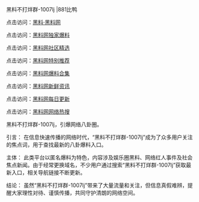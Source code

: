 黑料不打烊群-1007lj |881比鸭

点击访问：<a href="https://heiliaolvzlu3.pages.dev">黑料·黑料网</a>

点击访问：<a href="https://heiliaoyvnrda.pages.dev">黑料网独家爆料</a>

点击访问：<a href="https://heiliaoryrhyu.pages.dev">黑料网社区精选</a>

点击访问：<a href="https://heiliaox6jgh3.pages.dev">黑料网特别推荐</a>

点击访问：<a href="https://heiliaoxfe5rb.pages.dev">黑料网爆料合集</a>

点击访问：<a href="https://heiliao9wsbg3.pages.dev">黑料网新鲜资讯</a>

点击访问：<a href="https://heiliaokof3cy.pages.dev">黑料网每日更新</a>

点击访问：<a href="https://heiliao5s28gk.pages.dev">黑料网网络热搜</a>

黑料不打烊群-1007lj，引爆网络八卦圈。

引言：
在信息快速传播的网络时代，“黑料不打烊群-1007lj”成为了众多用户关注的焦点词，用于查找最新的八卦爆料入口。

主体：
此类平台以匿名爆料为特色，内容涉及娱乐圈黑料、网络红人事件及社会焦点新闻。由于经常更换域名，不少用户通过搜索“黑料不打烊群-1007lj”获取最新入口，相关导航链接不断更新。

结论：
虽然“黑料不打烊群-1007lj”带来了大量流量和关注，但信息真假难辨，提醒大家理性对待、谨慎传播，共同守护清朗的网络空间。
